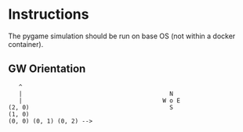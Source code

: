 # Instructions 

The pygame simulation should be run on base OS (not within a docker container).


## GW Orientation

```
   ^
   |                                          N
   |                                        W o E
(2, 0)                                        S
(1, 0)
(0, 0) (0, 1) (0, 2) -->
```

